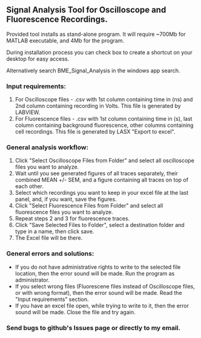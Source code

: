 ## Signal Analysis Tool for Oscilloscope and Fluorescence Recordings.

Provided tool installs as stand-alone program. It will require ~700Mb for MATLAB executable, and 4Mb for the program.

During installation process you can check box to create a shortcut on your desktop for easy access.

Alternatively search BME_Signal_Analysis in the windows app search.

### Input requirements:
1. For Oscilloscope files - .csv with 1st column containing time in (ns) and 2nd column containing recording in Volts. This file is generated by LABVIEW.
2. For Fluorescence files - .csv with 1st column containing time in (s), last column containing background fluorescence, other columns containing cell recordings. This file is generated by LASX "Export to excel".

### General analysis workflow:
1. Click "Select Oscilloscope Files from Folder" and select all oscilloscope files you want to analyze.
2. Wait until you see generated figures of all traces separately, their combined MEAN +/- SEM, and a figure containing all traces on top of each other.
3. Select which recordings you want to keep in your excel file at the last panel, and, if you want, save the figures.
4. Click "Select Fluorescence Files from Folder" and select all fluorescence files you want to analyze.
5. Repeat steps 2 and 3 for fluorescence traces.
6. Click "Save Selected Files to Folder", select a destination folder and type in a name, then click save.
7. The Excel file will be there.

### General errors and solutions:
- If you do not have administrative rights to write to the selected file location, then the error sound will be made. Run the program as administrator.
- If you select wrong files (Fluorescene files instead of Oscilloscope files, or with wrong format), then the error sound will be made. Read the "Input requirements" section.
- If you have an excel file open, while trying to write to it, then the error sound will be made. Close the file and try again.

### Send bugs to github's Issues page or directly to my email.
